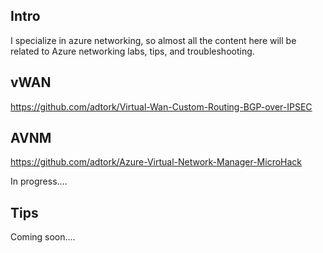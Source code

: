 ## Intro 
I specialize in azure networking, so almost all the content here will be related to Azure networking labs, tips, and troubleshooting.

## vWAN
https://github.com/adtork/Virtual-Wan-Custom-Routing-BGP-over-IPSEC

## AVNM
https://github.com/adtork/Azure-Virtual-Network-Manager-MicroHack

In progress....

## Tips
Coming soon....

<!--
**adtork/adtork** is a ✨ _special_ ✨ repository because its `README.md` (this file) appears on your GitHub profile.

Here are some ideas to get you started:

- 🔭 I’m currently working on ...
- 🌱 I’m currently learning ...
- 👯 I’m looking to collaborate on ...
- 🤔 I’m looking for help with ...
- 💬 Ask me about ...
- 📫 How to reach me: ...
- 😄 Pronouns: ...
- ⚡ Fun fact: ...
-->
